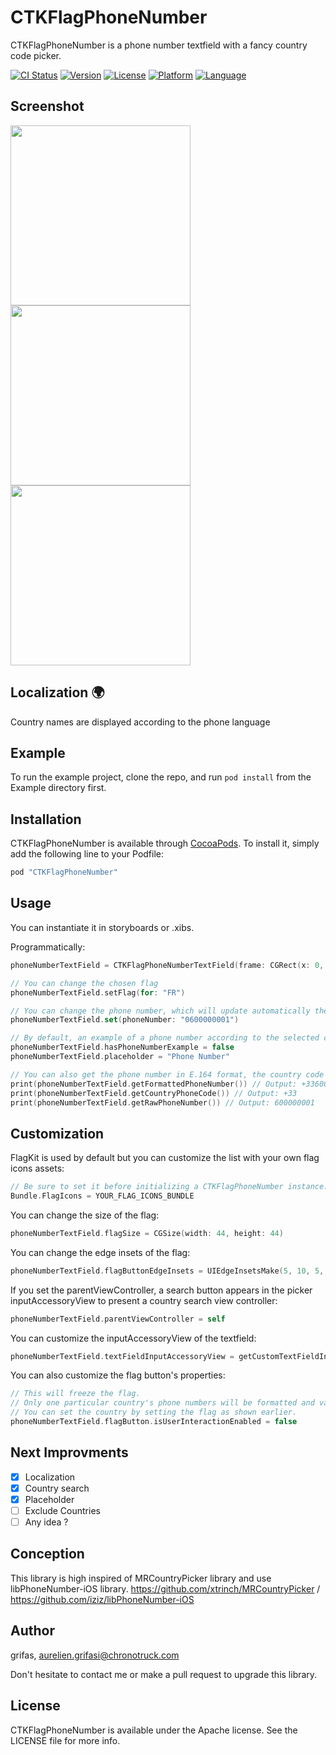 # CTKFlagPhoneNumber

CTKFlagPhoneNumber is a phone number textfield with a fancy country code picker.   

[![CI Status](http://img.shields.io/travis/grifas/CTKFlagPhoneNumber.svg?style=flat)](https://travis-ci.org/chronotruck/CTKFlagPhoneNumber)
[![Version](https://img.shields.io/cocoapods/v/CTKFlagPhoneNumber.svg?style=flat)](http://cocoapods.org/pods/CTKFlagPhoneNumber)
[![License](https://img.shields.io/cocoapods/l/CTKFlagPhoneNumber.svg?style=flat)](http://cocoapods.org/pods/CTKFlagPhoneNumber)
[![Platform](https://img.shields.io/cocoapods/p/CTKFlagPhoneNumber.svg?style=flat)](http://cocoapods.org/pods/CTKFlagPhoneNumber)
[![Language](https://img.shields.io/badge/language-swift-brightgreen.svg?style=flat)](https://developer.apple.com/swift)

## Screenshot
<img src="./Screenshot/screenshot_1.PNG" width="288px"> <img src="./Screenshot/screenshot_2.PNG" width="288px"> <img src="./Screenshot/screenshot_3.PNG" width="288px">


## Localization 🌍

Country names are displayed according to the phone language

## Example

To run the example project, clone the repo, and run `pod install` from the Example directory first.

## Installation

CTKFlagPhoneNumber is available through [CocoaPods](http://cocoapods.org). To install
it, simply add the following line to your Podfile:

```ruby
pod "CTKFlagPhoneNumber"
```

## Usage

You can instantiate it in storyboards or .xibs.

Programmatically:
```swift
phoneNumberTextField = CTKFlagPhoneNumberTextField(frame: CGRect(x: 0, y: 0, width: view.bounds.width - 16, height: 50))

// You can change the chosen flag
phoneNumberTextField.setFlag(for: "FR")

// You can change the phone number, which will update automatically the flag image
phoneNumberTextField.set(phoneNumber: "0600000001")

// By default, an example of a phone number according to the selected country is displayed in the placeholder. You can use your own placeholder:
phoneNumberTextField.hasPhoneNumberExample = false
phoneNumberTextField.placeholder = "Phone Number"

// You can also get the phone number in E.164 format, the country code and the raw phone number
print(phoneNumberTextField.getFormattedPhoneNumber()) // Output: +33600000001
print(phoneNumberTextField.getCountryPhoneCode()) // Output: +33
print(phoneNumberTextField.getRawPhoneNumber()) // Output: 600000001
```

## Customization

FlagKit is used by default but you can customize the list with your own flag icons assets:
```swift
// Be sure to set it before initializing a CTKFlagPhoneNumber instance.
Bundle.FlagIcons = YOUR_FLAG_ICONS_BUNDLE
```

You can change the size of the flag:
```swift
phoneNumberTextField.flagSize = CGSize(width: 44, height: 44)
```

You can change the edge insets of the flag:
```swift
phoneNumberTextField.flagButtonEdgeInsets = UIEdgeInsetsMake(5, 10, 5, 10)
```

If you set the parentViewController,  a search button appears in the picker inputAccessoryView to present a country search view controller:
```swift
phoneNumberTextField.parentViewController = self
```

You can customize the inputAccessoryView of the textfield:
```swift
phoneNumberTextField.textFieldInputAccessoryView = getCustomTextFieldInputAccessoryView(with: items)
```

You can also customize the flag button's properties:
```swift
// This will freeze the flag.
// Only one particular country's phone numbers will be formatted and validated.
// You can set the country by setting the flag as shown earlier.
phoneNumberTextField.flagButton.isUserInteractionEnabled = false
```

## Next Improvments
- [x] Localization
- [x] Country search
- [x] Placeholder
- [ ] Exclude Countries
- [ ] Any idea ?

## Conception
This library is high inspired of MRCountryPicker library and use libPhoneNumber-iOS library.
https://github.com/xtrinch/MRCountryPicker / https://github.com/iziz/libPhoneNumber-iOS

## Author

grifas, aurelien.grifasi@chronotruck.com

Don't hesitate to contact me or make a pull request to upgrade this library.

## License

CTKFlagPhoneNumber is available under the Apache license. See the LICENSE file for more info.
